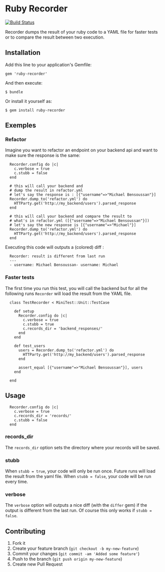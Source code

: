 # Ruby Recorder

[![Build Status](https://secure.travis-ci.org/[mickey]/[ruby-recorder].png)](http://travis-ci.org/[mickey]/[ruby-recorder])

Recorder dumps the result of your ruby code to a YAML file for faster tests or to compare the result between two execution.

## Installation

Add this line to your application's Gemfile:

    gem 'ruby-recorder'

And then execute:

    $ bundle

Or install it yourself as:

    $ gem install ruby-recorder

## Exemples

### Refactor

Imagine you want to refactor an endpoint on your backend api and want to make sure the response is the same:

```
  Recorder.config do |c|
    c.verbose = true
    c.stubb = false
  end

  # this will call your backend and 
  # dump the result in refactor.yml
  # let's say the response is : [{"username"=>"Michael Bensoussan"}]
  Recorder.dump_to('refactor.yml') do
    HTTParty.get('http://my_backend/users').parsed_response
  end

  # this will call your backend and compare the result to
  # what's in refactor.yml ([{"username"=>"Michael Bensoussan"}])
  # let's say the new response is [{"username"=>"Michael"}]
  Recorder.dump_to('refactor.yml') do
    HTTParty.get('http://my_backend/users').parsed_response
  end

```

Executing this code will outputs a (colored) diff :

```
  Recorder: result is different from last run
  ---
  - username: Michael Bensoussan- username: Michael
```

### Faster tests

The first time you run this test, you will call the backend but for all the following runs `Recorder` will load the result from the YAML file.

```
  class TestRecorder < MiniTest::Unit::TestCase

    def setup
      Recorder.config do |c|
        c.verbose = true
        c.stubb = true
        c.records_dir = 'backend_responses/'
      end
    end

    def test_users
      users = Recorder.dump_to('refactor.yml') do
        HTTParty.get('http://my_backend/users').parsed_response
      end

      assert_equal [{"username"=>"Michael Bensoussan"}], users
    end

  end
```

## Usage

```
  Recorder.config do |c|
    c.verbose = true
    c.records_dir = 'records/'
    c.stubb = false
  end
```

### records_dir

The `records_dir` option sets the directory where your records will be saved.

### stubb

When `stubb = true`, your code will only be run once. Future runs will load the result from the yaml file.
When `stubb = false`, your code will be run every time.

### verbose

The `verbose` option will outputs a nice diff (with the `differ` gem) if the output is different from the last run.
Of course this only works if `stubb = false`.


## Contributing

1. Fork it
2. Create your feature branch (`git checkout -b my-new-feature`)
3. Commit your changes (`git commit -am 'Added some feature'`)
4. Push to the branch (`git push origin my-new-feature`)
5. Create new Pull Request
